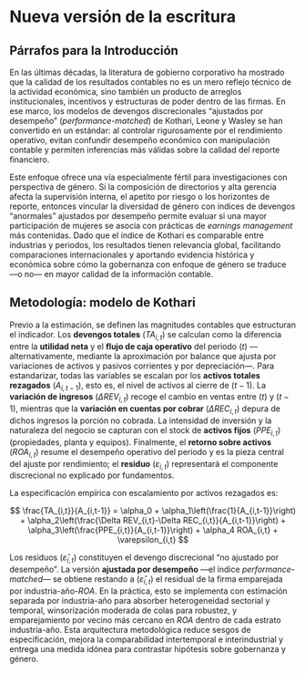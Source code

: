 # Nueva versión de la escritura

## Párrafos para la Introducción

En las últimas décadas, la literatura de gobierno corporativo ha mostrado que la calidad de los resultados contables no es un mero reflejo técnico de la actividad económica, sino también un producto de arreglos institucionales, incentivos y estructuras de poder dentro de las firmas. En ese marco, los modelos de devengos discrecionales “ajustados por desempeño” (*performance-matched*) de Kothari, Leone y Wasley se han convertido en un estándar: al controlar rigurosamente por el rendimiento operativo, evitan confundir desempeño económico con manipulación contable y permiten inferencias más válidas sobre la calidad del reporte financiero.

Este enfoque ofrece una vía especialmente fértil para investigaciones con perspectiva de género. Si la composición de directorios y alta gerencia afecta la supervisión interna, el apetito por riesgo o los horizontes de reporte, entonces vincular la diversidad de género con índices de devengos “anormales” ajustados por desempeño permite evaluar si una mayor participación de mujeres se asocia con prácticas de *earnings management* más contenidas. Dado que el índice de Kothari es comparable entre industrias y periodos, los resultados tienen relevancia global, facilitando comparaciones internacionales y aportando evidencia histórica y económica sobre cómo la gobernanza con enfoque de género se traduce —o no— en mayor calidad de la información contable.

## Metodología: modelo de Kothari

Previo a la estimación, se definen las magnitudes contables que estructuran el indicador. Los **devengos totales** ($TA_{i,t}$) se calculan como la diferencia entre la **utilidad neta** y el **flujo de caja operativo** del periodo ($t$) —alternativamente, mediante la aproximación por balance que ajusta por variaciones de activos y pasivos corrientes y por depreciación—. Para estandarizar, todas las variables se escalan por los **activos totales rezagados** ($A_{i,t-1}$), esto es, el nivel de activos al cierre de ($t-1$). La **variación de ingresos** ($\Delta REV_{i,t}$) recoge el cambio en ventas entre ($t$) y ($t-1$), mientras que la **variación en cuentas por cobrar** ($\Delta REC_{i,t}$) depura de dichos ingresos la porción no cobrada. La intensidad de inversión y la naturaleza del negocio se capturan con el stock de **activos fijos** ($PPE_{i,t}$) (propiedades, planta y equipos). Finalmente, el **retorno sobre activos** ($ROA_{i,t}$) resume el desempeño operativo del periodo y es la pieza central del ajuste por rendimiento; el **residuo** ($\varepsilon_{i,t}$) representará el componente discrecional no explicado por fundamentos.

La especificación empírica con escalamiento por activos rezagados es:

$$
\frac{TA_{i,t}}{A_{i,t-1}} = \alpha_0 + \alpha_1\left(\frac{1}{A_{i,t-1}}\right) + \alpha_2\left(\frac{\Delta REV_{i,t}-\Delta REC_{i,t}}{A_{i,t-1}}\right) + \alpha_3\left(\frac{PPE_{i,t}}{A_{i,t-1}}\right) + \alpha_4 ROA_{i,t} + \varepsilon_{i,t}
$$

Los residuos ($\hat{\varepsilon}_{i,t}$) constituyen el devengo discrecional “no ajustado por desempeño”. La versión **ajustada por desempeño** —el índice *performance-matched*— se obtiene restando a ($\hat{\varepsilon}_{i,t}$) el residual de la firma emparejada por industria-año-$ROA$. En la práctica, esto se implementa con estimación separada por industria-año para absorber heterogeneidad sectorial y temporal, winsorización moderada de colas para robustez, y emparejamiento por vecino más cercano en $ROA$ dentro de cada estrato industria-año. Esta arquitectura metodológica reduce sesgos de especificación, mejora la comparabilidad intertemporal e interindustrial y entrega una medida idónea para contrastar hipótesis sobre gobernanza y género.

